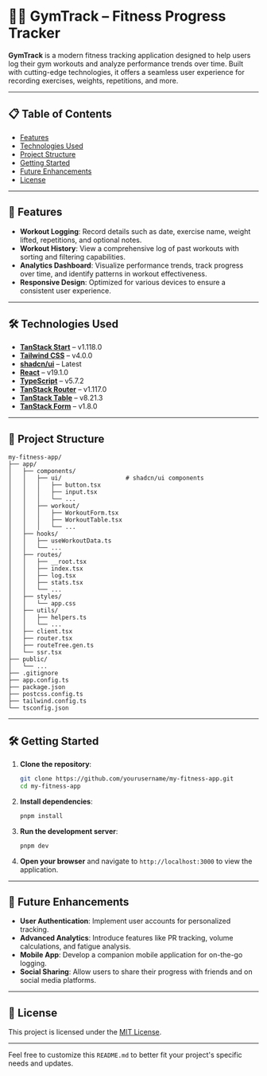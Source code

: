 # 🏋️‍♂️ GymTrack – Fitness Progress Tracker

**GymTrack** is a modern fitness tracking application designed to help users log their gym workouts and analyze performance trends over time. Built with cutting-edge technologies, it offers a seamless user experience for recording exercises, weights, repetitions, and more.

---

## 📋 Table of Contents

- [Features](#features)
- [Technologies Used](#technologies-used)
- [Project Structure](#project-structure)
- [Getting Started](#getting-started)
- [Future Enhancements](#future-enhancements)
- [License](#license)

---

## 🚀 Features

- **Workout Logging**: Record details such as date, exercise name, weight lifted, repetitions, and optional notes.
- **Workout History**: View a comprehensive log of past workouts with sorting and filtering capabilities.
- **Analytics Dashboard**: Visualize performance trends, track progress over time, and identify patterns in workout effectiveness.
- **Responsive Design**: Optimized for various devices to ensure a consistent user experience.

---

## 🛠️ Technologies Used

- **[TanStack Start](https://tanstack.com/start)** – v1.118.0
- **[Tailwind CSS](https://tailwindcss.com/)** – v4.0.0
- **[shadcn/ui](https://ui.shadcn.com/)** – Latest
- **[React](https://reactjs.org/)** – v19.1.0
- **[TypeScript](https://www.typescriptlang.org/)** – v5.7.2
- **[TanStack Router](https://tanstack.com/router)** – v1.117.0
- **[TanStack Table](https://tanstack.com/table)** – v8.21.3
- **[TanStack Form](https://tanstack.com/form)** – v1.8.0

---

## 📁 Project Structure

```
my-fitness-app/
├── app/
│   ├── components/
│   │   ├── ui/                  # shadcn/ui components
│   │   │   ├── button.tsx
│   │   │   ├── input.tsx
│   │   │   └── ...
│   │   ├── workout/
│   │   │   ├── WorkoutForm.tsx
│   │   │   ├── WorkoutTable.tsx
│   │   │   └── ...
│   ├── hooks/
│   │   ├── useWorkoutData.ts
│   │   └── ...
│   ├── routes/
│   │   ├── __root.tsx
│   │   ├── index.tsx
│   │   ├── log.tsx
│   │   ├── stats.tsx
│   │   └── ...
│   ├── styles/
│   │   └── app.css
│   ├── utils/
│   │   ├── helpers.ts
│   │   └── ...
│   ├── client.tsx
│   ├── router.tsx
│   ├── routeTree.gen.ts
│   └── ssr.tsx
├── public/
│   └── ...
├── .gitignore
├── app.config.ts
├── package.json
├── postcss.config.ts
├── tailwind.config.ts
└── tsconfig.json
```

---

## 🛠️ Getting Started

1. **Clone the repository**:

   ```bash
   git clone https://github.com/yourusername/my-fitness-app.git
   cd my-fitness-app
   ```

2. **Install dependencies**:

   ```bash
   pnpm install
   ```

3. **Run the development server**:

   ```bash
   pnpm dev
   ```

4. **Open your browser** and navigate to `http://localhost:3000` to view the application.

---

## 🌟 Future Enhancements

- **User Authentication**: Implement user accounts for personalized tracking.
- **Advanced Analytics**: Introduce features like PR tracking, volume calculations, and fatigue analysis.
- **Mobile App**: Develop a companion mobile application for on-the-go logging.
- **Social Sharing**: Allow users to share their progress with friends and on social media platforms.

---

## 📄 License

This project is licensed under the [MIT License](LICENSE).

---

Feel free to customize this `README.md` to better fit your project's specific needs and updates.
